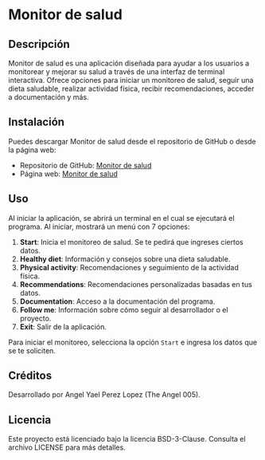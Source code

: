 # Monitor de salud

## Descripción
Monitor de salud es una aplicación diseñada para ayudar a los usuarios a monitorear y mejorar su salud a través de una interfaz de terminal interactiva. Ofrece opciones para iniciar un monitoreo de salud, seguir una dieta saludable, realizar actividad física, recibir recomendaciones, acceder a documentación y más.

## Instalación
Puedes descargar Monitor de salud desde el repositorio de GitHub o desde la página web:

- Repositorio de GitHub: [Monitor de salud](https://github.com/The-Angel-005/TA5-Monitor_de_salud)
- Página web: [Monitor de salud](https://github.com/The-Angel-005)

## Uso
Al iniciar la aplicación, se abrirá un terminal en el cual se ejecutará el programa. Al iniciar, mostrará un menú con 7 opciones:

1. **Start**: Inicia el monitoreo de salud. Se te pedirá que ingreses ciertos datos.
2. **Healthy diet**: Información y consejos sobre una dieta saludable.
3. **Physical activity**: Recomendaciones y seguimiento de la actividad física.
4. **Recommendations**: Recomendaciones personalizadas basadas en tus datos.
5. **Documentation**: Acceso a la documentación del programa.
6. **Follow me**: Información sobre cómo seguir al desarrollador o el proyecto.
7. **Exit**: Salir de la aplicación.

Para iniciar el monitoreo, selecciona la opción `Start` e ingresa los datos que se te soliciten.

## Créditos
Desarrollado por Angel Yael Perez Lopez (The Angel 005).

## Licencia
Este proyecto está licenciado bajo la licencia BSD-3-Clause. Consulta el archivo LICENSE para más detalles.
